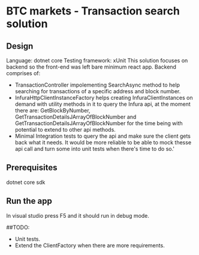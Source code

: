 # BTC markets - Transaction search solution

## Design
Language: dotnet core
Testing framework: xUnit
This solution focuses on backend so the front-end was left bare minimum react app.
Backend comprises of:
- TransactionController impolementing SearchAsync method to help searching for transactions of a specific address and block number.
- InfuraHttpClientInstanceFactory helps creating InfuraClientInstances on demand with utility methods in it to query the Infura api, at the moment there are: GetBlockByNumber, GetTransactionDetailsJArrayOfBlockNumber and GetTransactionDetailsJArrayOfBlockNumber for the time being with potential to extend to other api methods.
- Minimal Integration tests to query the api and make sure the client gets back what it needs. It would be more reliable to be able  to mock thesse api call and turn some into unit tests when there's time to do so.'

## Prerequisites 
dotnet core sdk

## Run the app
In visual studio press F5 and it should run in debug mode.

##TODO:
- Unit tests.
- Extend the ClientFactory when there are more requirements.